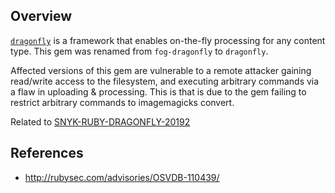 ## Overview

[`dragonfly`](https://rubygems.org/gems/dragonfly) is a framework that enables on-the-fly processing for any content type. This gem was renamed from `fog-dragonfly` to `dragonfly`.

Affected versions of this gem are vulnerable to a remote attacker gaining read/write access to the filesystem, and executing arbitrary commands via a flaw in uploading & processing. This is that is due to the gem failing to restrict arbitrary commands to imagemagicks convert.

Related to [SNYK-RUBY-DRAGONFLY-20192](https://snyk.io/vuln/SNYK-RUBY-DRAGONFLY-20192)

## References
- http://rubysec.com/advisories/OSVDB-110439/
